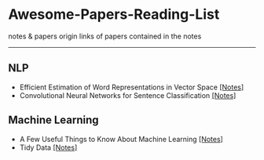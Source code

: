 # Awesome-Papers-Reading-List
notes & papers
origin links of papers contained in the notes
***

## NLP
- Efficient Estimation of Word Representations in Vector Space [[Notes]](./1301.3781.md)
- Convolutional Neural Networks for Sentence Classification [[Notes]](./1408.5882.md)

## Machine Learning
- A Few Useful Things to Know About Machine Learning [[Notes]](./UsefulThingstoKnowAboutMachineLearning.md)
- Tidy Data [[Notes]](./TidyData.md)
